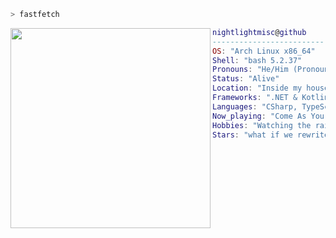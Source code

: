 ```bash
> fastfetch
```

<img align="left" src="https://github.com/Nightlightmisc/octosite/blob/c078b61277aad40150cbe00bd04a126d69c15e32/4ef8fffec8ed28e2dfb6965bbae2dd8d.jpg" width="320" height="320"/> 

```lua
nightlightmisc@github
-------------------------
OS: "Arch Linux x86_64"
Shell: "bash 5.2.37"
Pronouns: "He/Him (Pronouns should work here)"
Status: "Alive"
Location: "Inside my house"
Frameworks: ".NET & Kotlin"
Languages: "CSharp, TypeScript, HTML, CSS, JavaScript, Kotlin"
Now_playing: "Come As You Are - Nirvana"
Hobbies: "Watching the rain"
Stars: "what if we rewrite the..."
```
